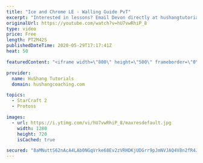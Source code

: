 ```yaml
---
title: "Ice and Chrome LE - Walling Guide PvT"
excerpt: "Interested in lessons? Email Devon directly at hushangtutorials@outlook.com ------------------------------------------------------------------------------------------------------- Want to support HuShang Tutorials directly? Patreon is a website where you can contribute a monthly donation that will help"
originalUrl: https://youtube.com/watch?v=hU7vwRhiP_8
type: video
price: Free
length: PT2M42S
publishedDateTime: 2020-05-29T17:17:41Z
heat: 50

featuredContent: "<iframe width=\"800\" height=\"500\" frameborder=\"0\" src=\"https://www.youtube.com/embed/hU7vwRhiP_8\" allow=\"accelerometer; autoplay; encrypted-media; gyroscope; picture-in-picture\" allowfullscreen></iframe>"

provider:
  name: HuShang Tutorials
  domain: hushangcoaching.com

topics:
  - StarCraft 2
  - Protoss

images:
  - url: https://i.ytimg.com/vi/hU7vwRhiP_8/maxresdefault.jpg
    width: 1280
    height: 720
    isCached: true

secured: "8aMNuttS62nAcA4LAb0NGqVrke68Ev2zVRHDKjUDGrr9pJmNVJAQ4V8n2fR4JEV5ddTdIb6dg6Qz0BHn05rNtKt1aZEhA0KDItRhsvHvFYaWdSQEdlmDYf4bCd5r9vqugGeDJAyYQ4wwhsihK/c40u9mncrspaxERXqz9wfTmPXSw/DuEiDXK3MpCw+hBehdtux/iC6LJK9U7yDZwQvUid8Ke5Ga/BYGEgFly/Vcdfs0ysXVmOhih0ae4ws6NmgApNzlPwpkqCgnI2L82RyCkOwFkXo/pKRJknbILd2QmsvZg/J5RwK5+9dHL54PFZMthqq0zrEXrrayVCon/LenRLUPPPGWt8m6Xwq/mTpdDBsOx2gwP1kPuCOKrbZ6QLCUxoWP7ljTr2HVdmcEE2Am79LBbM52KPZC85gW7wLAyCc=;wCYJWwpxHEkVVQ6vn4E9jg=="
---
```


